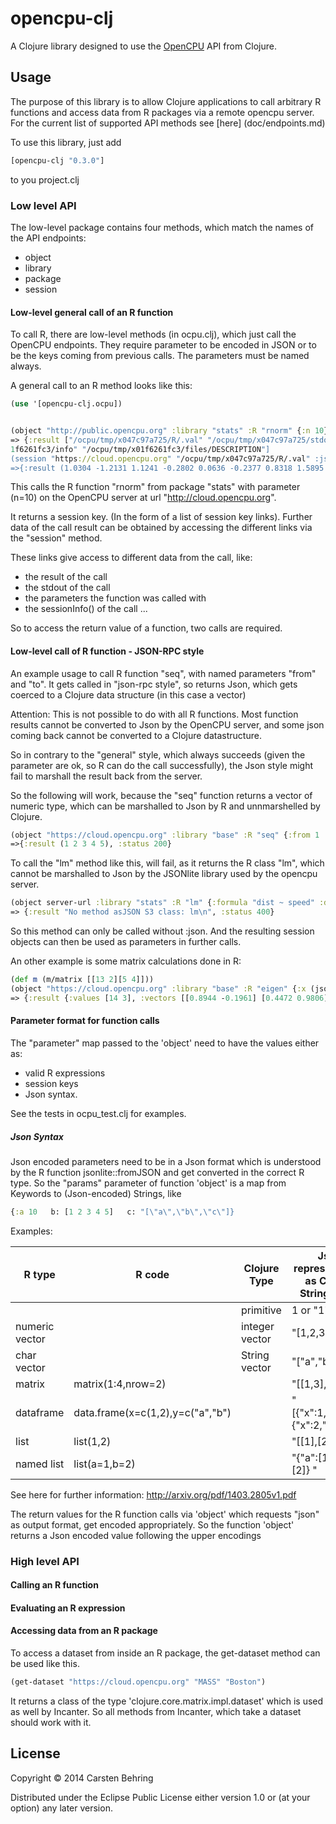 # opencpu-clj

A Clojure library designed to use the [OpenCPU](http://opencpu.org) API from Clojure.

## Usage

The purpose of this library is to allow Clojure applications to call arbitrary R functions and access data from R packages via a remote opencpu server.
For the current list of supported API methods see [here] (doc/endpoints.md)

To use this library, just add

````Clojure
[opencpu-clj "0.3.0"]
````
to you project.clj


### Low level API

The low-level package contains four methods, which match the names of the API endpoints:

- object
- library
- package
- session


#### Low-level general call of an R function
To call R, there are low-level methods (in ocpu.clj), which just call the OpenCPU endpoints.
They require parameter to be encoded in JSON or to be the keys coming from previous calls.
The parameters must be named always.


A general call to an R method looks like this:
````Clojure
(use '[opencpu-clj.ocpu])


(object "http://public.opencpu.org" :library "stats" :R "rnorm" {:n 10})
=> {:result ["/ocpu/tmp/x047c97a725/R/.val" "/ocpu/tmp/x047c97a725/stdout" "/ocpu/tmp/x047c97a725/source" "/ocpu/tmp/x047c97a725/console" "/ocpu/tmp/x047c97a725/info" "/ocpu/tmp/x047c97a725/files/DESCRIPTION"], :status 201}
1f6261fc3/info" "/ocpu/tmp/x01f6261fc3/files/DESCRIPTION"]
(session "https://cloud.opencpu.org" "/ocpu/tmp/x047c97a725/R/.val" :json )
=>{:result (1.0304 -1.2131 1.1241 -0.2802 0.0636 -0.2377 0.8318 1.5895 1.9314 0.2717), :status 200}
````
This calls the R function "rnorm" from package "stats" with parameter (n=10) on the OpenCPU server at url "http://cloud.opencpu.org".

It returns a session key. (In the form of a list of session key links).
Further data of the call result can be obtained by accessing the different links via the "session" method.

These links give access to different data from the call, like:

- the result of the call
- the stdout of the call
- the parameters the function was called with
- the sessionInfo() of the call
...

So to access the return value of a function, two calls are required.

#### Low-level call of R function - JSON-RPC style

An example usage to call R function "seq", with named parameters "from" and "to".
It gets called in "json-rpc style", so returns Json, which gets coerced to a Clojure data structure (in this case a vector)

Attention: This is not possible to do with all R functions. Most function results cannot be converted to Json by the OpenCPU server,
 and some json coming back cannot be converted to a Clojure datastructure.

So in contrary to the "general" style, which always succeeds (given the parameter are ok, so R can do the call successfully),
 the Json style might fail to marshall the result back from the server.

So the following will work, because the "seq" function returns a vector of numeric type, which can be marshalled to Json by R and unnmarshelled by Clojure.

````Clojure
(object "https://cloud.opencpu.org" :library "base" :R "seq" {:from 1 :to 5} :json)
=>{:result (1 2 3 4 5), :status 200}
````

To call the "lm" method like this, will fail, as it returns the R class "lm", which cannot be marshalled to Json by the JSONlite library used by the opencpu server.
````Clojure
(object server-url :library "stats" :R "lm" {:formula "dist ~ speed" :data "cars"} :json)
=> {:result "No method asJSON S3 class: lm\n", :status 400}
````
So this method can only be called without :json. And the resulting session objects can then be used as parameters in further calls.


An other example is some matrix calculations done in R:

````Clojure
(def m (m/matrix [[13 2][5 4]]))
(object "https://cloud.opencpu.org" :library "base" :R "eigen" {:x (json/write-str m)} :json)
=> {:result {:values [14 3], :vectors [[0.8944 -0.1961] [0.4472 0.9806]]}, :status 200}
````

#### Parameter format for function calls
The "parameter" map passed to the 'object' need to have the values either as:

- valid R expressions
- session keys
- Json syntax.

See the tests in ocpu_test.clj for examples.

##### Json Syntax
Json encoded parameters need to be in a Json format which is understood by the R function jsonlite::fromJSON and get converted in the correct R type.
So the "params" parameter of function 'object' is a map from Keywords to (Json-encoded) Strings, like

````Clojure
{:a 10   b: [1 2 3 4 5]   c: "[\"a\",\"b\",\"c\"]}
````


Examples:

 R type         | R code                            | Clojure Type        | Json representation as Clojure String literal
----------------|-----------------------------------|-------------------- |-----------------------
                |                                   |primitive            | 1  or "1"
 numeric vector |                                   |integer vector       | "[1,2,3]"
 char vector    |                                   |String vector        | "[\"a\",\"b\",\"c\"
 matrix         | matrix(1:4,nrow=2)                |                     | "[[1,3],[2,4]]
 dataframe      | data.frame(x=c(1,2),y=c("a","b")  |                     | "[{\"x\":1,\"y\":\"a\"},{\"x\":2,\"y\":\"b\"}]"
 list           | list(1,2)                         |                     | "[[1],[2]]"
 named list     | list(a=1,b=2)                     |                     | "{\"a\":[1],\"b\":[2]} "


See here for further information: http://arxiv.org/pdf/1403.2805v1.pdf

The return values for the R function calls via 'object' which requests "json" as output format, get encoded appropriately.
So the function 'object' returns a Json encoded value following the upper encodings

### High level API

#### Calling an R function

#### Evaluating an R expression


#### Accessing data from an R package

To access a dataset from inside an R package, the get-dataset method can be used like this.
````Clojure
(get-dataset "https://cloud.opencpu.org" "MASS" "Boston")
````
It returns a class of the type 'clojure.core.matrix.impl.dataset' which is used as well by Incanter.
So all methods from Incanter, which take a dataset should work with it.


## License

Copyright © 2014 Carsten Behring

Distributed under the Eclipse Public License either version 1.0 or (at
your option) any later version.

